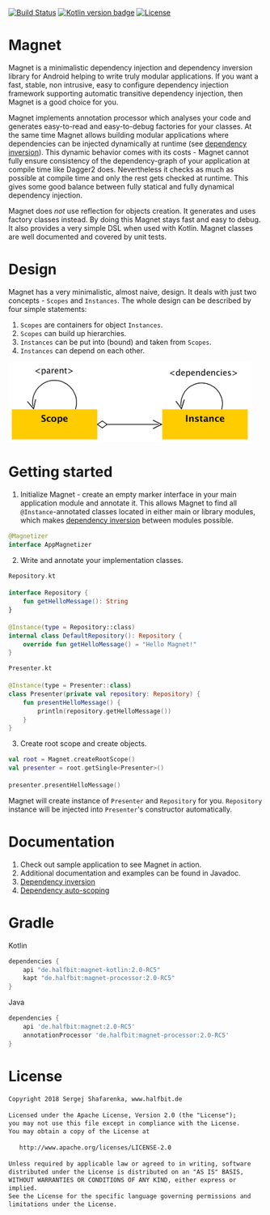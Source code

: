 [![Build Status](https://travis-ci.org/beworker/magnet.svg?branch=master)](https://travis-ci.org/beworker/magnet)
[![Kotlin version badge](https://img.shields.io/badge/kotlin-1.2.41-blue.svg)](http://kotlinlang.org/)
[![License](https://img.shields.io/badge/License-Apache%202.0-blue.svg)](http://www.apache.org/licenses/LICENSE-2.0)

# Magnet

Magnet is a minimalistic dependency injection and dependency inversion library for Android helping to write truly modular applications. If you want a fast, stable, non intrusive, easy to configure dependency injection framework supporting automatic transitive dependency injection, then Magnet is a good choice for you.

Magnet implements annotation processor which analyses your code and generates easy-to-read and easy-to-debug factories for your classes. At the same time Magnet allows building modular applications where dependencies can be injected dynamically at runtime (see [dependency inversion][1]). This dynamic behavior comes with its costs - Magnet cannot fully ensure consistency of the dependency-graph of your application at compile time like Dagger2 does. Nevertheless it checks as much as possible at compile time and only the rest gets checked at runtime. This gives some good balance between fully statical and fully dynamical dependency injection.

Magnet does *not* use reflection for objects creation. It generates and uses factory classes instead. By doing this Magnet stays fast and easy to debug. It also provides a very simple DSL when used with Kotlin. Magnet classes are well documented and covered by unit tests.

# Design
Magnet has a very minimalistic, almost naive, design. It deals with just two concepts - `Scopes` and `Instances`. The whole design can be described by four simple statements:

1. `Scopes` are containers for object `Instances`.
2. `Scopes` can build up hierarchies.
3. `Instances` can be put into (bound) and taken from `Scopes`.
4. `Instances` can depend on each other.

<img src="documentation/images/design-diagram.png" width="480" />

# Getting started

1. Initialize Magnet - create an empty marker interface in your main application module and annotate it. This allows Magnet to find all `@Instance`-annotated classes located in either main or library modules, which makes [dependency inversion][1] between modules possible.

```kotlin
@Magnetizer
interface AppMagnetizer
```

2. Write and annotate your implementation classes.

```kotlin
Repository.kt

interface Repository {
    fun getHelloMessage(): String
}

@Instance(type = Repository::class)
internal class DefaultRepository(): Repository {
    override fun getHelloMessage() = "Hello Magnet!"
}
```

```kotlin
Presenter.kt

@Instance(type = Presenter::class)
class Presenter(private val repository: Repository) {
    fun presentHelloMessage() {
        println(repository.getHelloMessage())
    }
}
```

3. Create root scope and create objects.

```kotlin
val root = Magnet.createRootScope()
val presenter = root.getSingle<Presenter>()

presenter.presentHelloMessage()
```

Magnet will create instance of `Presenter` and `Repository` for you. `Repository` instance will be injected into `Presenter`'s constructor automatically.

# Documentation

1. Check out sample application to see Magnet in action.
2. Additional documentation and examples can be found in Javadoc.
3. [Dependency inversion][1]
4. [Dependency auto-scoping][2]

# Gradle

Kotlin
```gradle
dependencies {
    api "de.halfbit:magnet-kotlin:2.0-RC5"
    kapt "de.halfbit:magnet-processor:2.0-RC5"
}
```

Java
```gradle
dependencies {
    api 'de.halfbit:magnet:2.0-RC5'
    annotationProcessor 'de.halfbit:magnet-processor:2.0-RC5'
}
```

# License
```
Copyright 2018 Sergej Shafarenka, www.halfbit.de

Licensed under the Apache License, Version 2.0 (the "License");
you may not use this file except in compliance with the License.
You may obtain a copy of the License at

   http://www.apache.org/licenses/LICENSE-2.0

Unless required by applicable law or agreed to in writing, software
distributed under the License is distributed on an "AS IS" BASIS,
WITHOUT WARRANTIES OR CONDITIONS OF ANY KIND, either express or implied.
See the License for the specific language governing permissions and
limitations under the License.
```

[1]: https://github.com/beworker/magnet/wiki/Dependency-inversion
[2]: https://github.com/beworker/magnet/wiki/Dependency-auto-scoping
